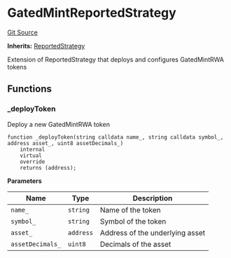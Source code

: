 # GatedMintReportedStrategy
[Git Source](https://github.com/SovaNetwork/fountfi/blob/58164582109e1a7de75ddd7e30bfe628ac79d7fd/src/strategy/GatedMintRWAStrategy.sol)

**Inherits:**
[ReportedStrategy](/src/strategy/ReportedStrategy.sol/contract.ReportedStrategy.md)

Extension of ReportedStrategy that deploys and configures GatedMintRWA tokens


## Functions
### _deployToken

Deploy a new GatedMintRWA token


```solidity
function _deployToken(string calldata name_, string calldata symbol_, address asset_, uint8 assetDecimals_)
    internal
    virtual
    override
    returns (address);
```
**Parameters**

|Name|Type|Description|
|----|----|-----------|
|`name_`|`string`|Name of the token|
|`symbol_`|`string`|Symbol of the token|
|`asset_`|`address`|Address of the underlying asset|
|`assetDecimals_`|`uint8`|Decimals of the asset|


